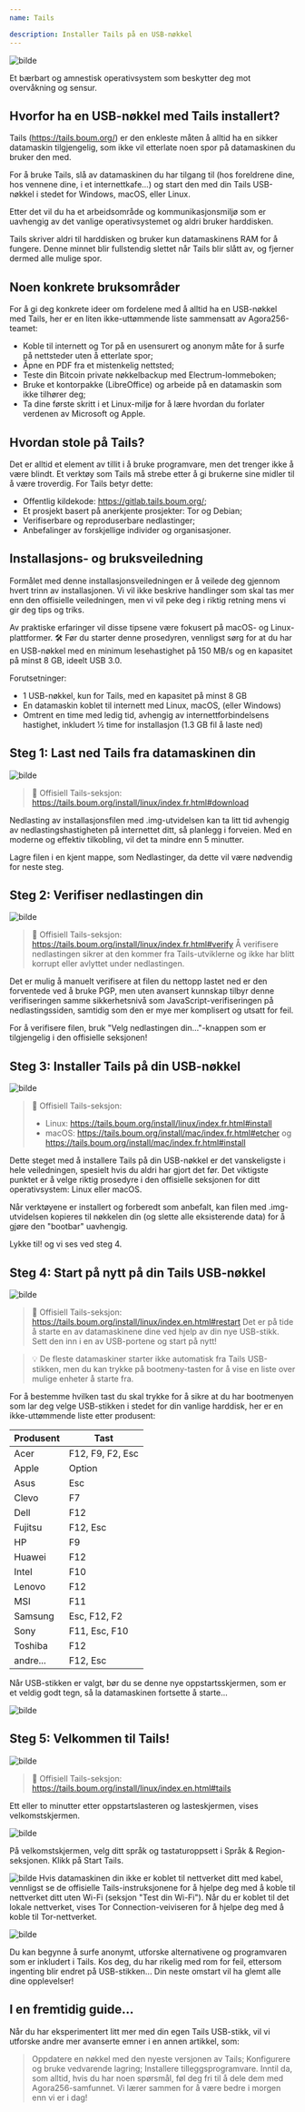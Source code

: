 ```yaml
---
name: Tails

description: Installer Tails på en USB-nøkkel
---
```


![bilde](assets/cover.webp)

Et bærbart og amnestisk operativsystem som beskytter deg mot overvåkning og sensur.

## Hvorfor ha en USB-nøkkel med Tails installert?

Tails (https://tails.boum.org/) er den enkleste måten å alltid ha en sikker datamaskin tilgjengelig, som ikke vil etterlate noen spor på datamaskinen du bruker den med.

For å bruke Tails, slå av datamaskinen du har tilgang til (hos foreldrene dine, hos vennene dine, i et internettkafe...) og start den med din Tails USB-nøkkel i stedet for Windows, macOS, eller Linux.

Etter det vil du ha et arbeidsområde og kommunikasjonsmiljø som er uavhengig av det vanlige operativsystemet og aldri bruker harddisken.

Tails skriver aldri til harddisken og bruker kun datamaskinens RAM for å fungere. Denne minnet blir fullstendig slettet når Tails blir slått av, og fjerner dermed alle mulige spor.

## Noen konkrete bruksområder

For å gi deg konkrete ideer om fordelene med å alltid ha en USB-nøkkel med Tails, her er en liten ikke-uttømmende liste sammensatt av Agora256-teamet:

- Koble til internett og Tor på en usensurert og anonym måte for å surfe på nettsteder uten å etterlate spor;
- Åpne en PDF fra et mistenkelig nettsted;
- Teste din Bitcoin private nøkkelbackup med Electrum-lommeboken;
- Bruke et kontorpakke (LibreOffice) og arbeide på en datamaskin som ikke tilhører deg;
- Ta dine første skritt i et Linux-miljø for å lære hvordan du forlater verdenen av Microsoft og Apple.

## Hvordan stole på Tails?

Det er alltid et element av tillit i å bruke programvare, men det trenger ikke å være blindt. Et verktøy som Tails må strebe etter å gi brukerne sine midler til å være troverdig. For Tails betyr dette:

- Offentlig kildekode: https://gitlab.tails.boum.org/;
- Et prosjekt basert på anerkjente prosjekter: Tor og Debian;
- Verifiserbare og reproduserbare nedlastinger;
- Anbefalinger av forskjellige individer og organisasjoner.

## Installasjons- og bruksveiledning

Formålet med denne installasjonsveiledningen er å veilede deg gjennom hvert trinn av installasjonen. Vi vil ikke beskrive handlinger som skal tas mer enn den offisielle veiledningen, men vi vil peke deg i riktig retning mens vi gir deg tips og triks.

Av praktiske erfaringer vil disse tipsene være fokusert på macOS- og Linux-plattformer.
🛠️
Før du starter denne prosedyren, vennligst sørg for at du har en USB-nøkkel med en minimum lesehastighet på 150 MB/s og en kapasitet på minst 8 GB, ideelt USB 3.0.

Forutsetninger:

- 1 USB-nøkkel, kun for Tails, med en kapasitet på minst 8 GB
- En datamaskin koblet til internett med Linux, macOS, (eller Windows)
- Omtrent en time med ledig tid, avhengig av internettforbindelsens hastighet, inkludert ½ time for installasjon (1.3 GB fil å laste ned)

## Steg 1: Last ned Tails fra datamaskinen din

![bilde](assets/1.webp)

> 🔗 Offisiell Tails-seksjon: https://tails.boum.org/install/linux/index.fr.html#download

Nedlasting av installasjonsfilen med .img-utvidelsen kan ta litt tid avhengig av nedlastingshastigheten på internettet ditt, så planlegg i forveien. Med en moderne og effektiv tilkobling, vil det ta mindre enn 5 minutter.

Lagre filen i en kjent mappe, som Nedlastinger, da dette vil være nødvendig for neste steg.

## Steg 2: Verifiser nedlastingen din

![bilde](assets/2.webp)
> 🔗 Offisiell Tails-seksjon: https://tails.boum.org/install/linux/index.fr.html#verify
Å verifisere nedlastingen sikrer at den kommer fra Tails-utviklerne og ikke har blitt korrupt eller avlyttet under nedlastingen.

Det er mulig å manuelt verifisere at filen du nettopp lastet ned er den forventede ved å bruke PGP, men uten avansert kunnskap tilbyr denne verifiseringen samme sikkerhetsnivå som JavaScript-verifiseringen på nedlastingssiden, samtidig som den er mye mer komplisert og utsatt for feil.

For å verifisere filen, bruk "Velg nedlastingen din..."-knappen som er tilgjengelig i den offisielle seksjonen!

## Steg 3: Installer Tails på din USB-nøkkel

![bilde](assets/3.webp)

> 🔗 Offisiell Tails-seksjon:
>
> - Linux: https://tails.boum.org/install/linux/index.fr.html#install
> - macOS: https://tails.boum.org/install/mac/index.fr.html#etcher og https://tails.boum.org/install/mac/index.fr.html#install

Dette steget med å installere Tails på din USB-nøkkel er det vanskeligste i hele veiledningen, spesielt hvis du aldri har gjort det før. Det viktigste punktet er å velge riktig prosedyre i den offisielle seksjonen for ditt operativsystem: Linux eller macOS.

Når verktøyene er installert og forberedt som anbefalt, kan filen med .img-utvidelsen kopieres til nøkkelen din (og slette alle eksisterende data) for å gjøre den "bootbar" uavhengig.

Lykke til! og vi ses ved steg 4.

## Steg 4: Start på nytt på din Tails USB-nøkkel

![bilde](assets/4.webp)

> 🔗 Offisiell Tails-seksjon: https://tails.boum.org/install/linux/index.en.html#restart
> Det er på tide å starte en av datamaskinene dine ved hjelp av din nye USB-stikk. Sett den inn i en av USB-portene og start på nytt!

> 💡 De fleste datamaskiner starter ikke automatisk fra Tails USB-stikken, men du kan trykke på bootmeny-tasten for å vise en liste over mulige enheter å starte fra.

For å bestemme hvilken tast du skal trykke for å sikre at du har bootmenyen som lar deg velge USB-stikken i stedet for din vanlige harddisk, her er en ikke-uttømmende liste etter produsent:

| Produsent | Tast              |
| --------- | ----------------- |
| Acer      | F12, F9, F2, Esc  |
| Apple     | Option            |
| Asus      | Esc               |
| Clevo     | F7                |
| Dell      | F12               |
| Fujitsu   | F12, Esc          |
| HP        | F9                |
| Huawei    | F12               |
| Intel     | F10               |
| Lenovo    | F12               |
| MSI       | F11               |
| Samsung   | Esc, F12, F2      |
| Sony      | F11, Esc, F10     |
| Toshiba   | F12               |
| andre...  | F12, Esc          |

Når USB-stikken er valgt, bør du se denne nye oppstartsskjermen, som er et veldig godt tegn, så la datamaskinen fortsette å starte...

![bilde](assets/5.webp)

## Steg 5: Velkommen til Tails!

![bilde](assets/6.webp)

> 🔗 Offisiell Tails-seksjon: https://tails.boum.org/install/linux/index.en.html#tails

Ett eller to minutter etter oppstartslasteren og lasteskjermen, vises velkomstskjermen.

![bilde](assets/7.webp)

På velkomstskjermen, velg ditt språk og tastaturoppsett i Språk & Region-seksjonen. Klikk på Start Tails.

![bilde](assets/8.webp)
Hvis datamaskinen din ikke er koblet til nettverket ditt med kabel, vennligst se de offisielle Tails-instruksjonene for å hjelpe deg med å koble til nettverket ditt uten Wi-Fi (seksjon "Test din Wi-Fi").
Når du er koblet til det lokale nettverket, vises Tor Connection-veiviseren for å hjelpe deg med å koble til Tor-nettverket.

![bilde](assets/9.webp)

Du kan begynne å surfe anonymt, utforske alternativene og programvaren som er inkludert i Tails. Kos deg, du har rikelig med rom for feil, ettersom ingenting blir endret på USB-stikken... Din neste omstart vil ha glemt alle dine opplevelser!

## I en fremtidig guide...

Når du har eksperimentert litt mer med din egen Tails USB-stikk, vil vi utforske andre mer avanserte emner i en annen artikkel, som:

> Oppdatere en nøkkel med den nyeste versjonen av Tails; Konfigurere og bruke vedvarende lagring; Installere tilleggsprogramvare.
> Inntil da, som alltid, hvis du har noen spørsmål, føl deg fri til å dele dem med Agora256-samfunnet. Vi lærer sammen for å være bedre i morgen enn vi er i dag!